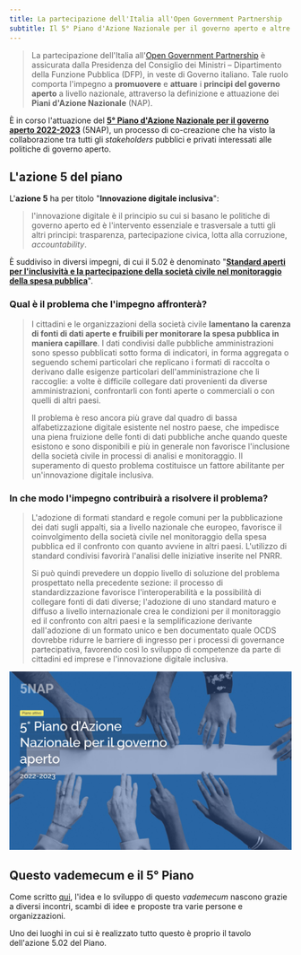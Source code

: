 ```yaml
---
title: La partecipazione dell'Italia all'Open Government Partnership
subtitle: Il 5° Piano d'Azione Nazionale per il governo aperto e altre iniziative istituzionali
---
```


> La partecipazione dell'Italia all'[Open Government Partnership](https://www.opengovpartnership.org/) è assicurata dalla Presidenza del Consiglio dei Ministri – Dipartimento della Funzione Pubblica (DFP), in veste di Governo italiano. Tale ruolo comporta l'impegno a **promuovere** e **attuare** i **principi del governo aperto** a livello nazionale, attraverso la definizione e attuazione dei **Piani d'Azione Nazionale** (NAP).

È in corso l'attuazione del [**5° Piano d'Azione Nazionale per il governo aperto 2022-2023**](https://open.gov.it/governo-aperto/piano-nazionale/5nap#i-contenuti-del-5nap) (5NAP), un processo di co-creazione che ha visto la collaborazione tra tutti gli _stakeholders_ pubblici e privati interessati alle politiche di governo aperto.

## L'azione 5 del piano

L'**azione 5** ha per titolo "**Innovazione digitale inclusiva**":

> l'innovazione digitale è il principio su cui si basano le politiche di governo aperto ed è l'intervento essenziale e trasversale a tutti gli altri principi: trasparenza, partecipazione civica, lotta alla corruzione, _accountability_.

È suddiviso in diversi impegni, di cui il 5.02 è denominato "[**Standard aperti per l'inclusività e la partecipazione della società civile nel monitoraggio della spesa pubblica**](https://open.gov.it/governo-aperto/piano-nazionale/5nap/azione-5/impegno-502)".

### Qual è il problema che l'impegno affronterà?

> I cittadini e le organizzazioni della società civile **lamentano la carenza di fonti di dati aperte e fruibili per monitorare la spesa pubblica in maniera capillare**. I dati condivisi dalle pubbliche amministrazioni sono spesso pubblicati sotto forma di indicatori, in forma aggregata o seguendo schemi particolari che replicano i formati di raccolta o derivano dalle esigenze particolari dell'amministrazione che li raccoglie: a volte è difficile collegare dati provenienti da diverse amministrazioni, confrontarli con fonti aperte o commerciali o con quelli di altri paesi.
>
> Il problema è reso ancora più grave dal quadro di bassa alfabetizzazione digitale esistente nel nostro paese, che impedisce una piena fruizione delle fonti di dati pubbliche anche quando queste esistono e sono disponibili e più in generale non favorisce l'inclusione della società civile in processi di analisi e monitoraggio. Il superamento di questo problema costituisce un fattore abilitante per un'innovazione digitale inclusiva.

### In che modo l'impegno contribuirà a risolvere il problema?

> L'adozione di formati standard e regole comuni per la pubblicazione dei dati sugli appalti, sia a livello nazionale che europeo, favorisce il coinvolgimento della società civile nel monitoraggio della spesa pubblica ed il confronto con quanto avviene in altri paesi. L'utilizzo di standard condivisi favorirà l'analisi delle iniziative inserite nel PNRR.
>
> Si può quindi prevedere un doppio livello di soluzione del problema prospettato nella precedente sezione: il processo di standardizzazione favorisce l'interoperabilità e la possibilità di collegare fonti di dati diverse; l'adozione di uno standard maturo e diffuso a livello internazionale crea le condizioni per il monitoraggio ed il confronto con altri paesi e la semplificazione derivante dall'adozione di un formato unico e ben documentato quale OCDS dovrebbe ridurre le barriere di ingresso per i processi di governance partecipativa, favorendo così lo sviluppo di competenze da parte di cittadini ed imprese e l'innovazione digitale inclusiva.

[![5° Piano d'Azione Nazionale per il governo aperto](images/5NAP.png)](https://open.gov.it/governo-aperto/piano-nazionale/5nap)

## Questo vademecum e il 5° Piano

Come scritto [qui](about.qmd), l'idea e lo sviluppo di questo *vademecum* nascono grazie a diversi incontri, scambi di idee e proposte tra varie persone e organizzazioni.

Uno dei luoghi in cui si è realizzato tutto questo è proprio il tavolo dell'azione 5.02 del Piano.

